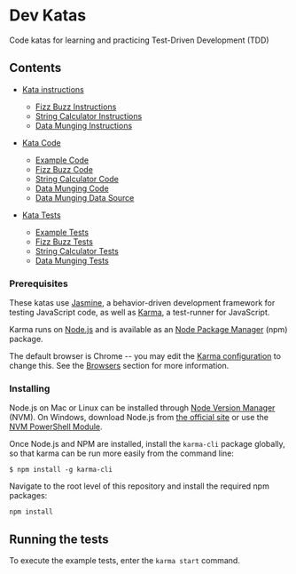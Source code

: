 # Dev Katas

Code katas for learning and practicing Test-Driven Development (TDD)

## Contents

 * [Kata instructions](./help)
   * [Fizz Buzz Instructions](./help/1-fizz-buzz.txt)
   * [String Calculator Instructions](./help/2-string-calc.txt)
   * [Data Munging Instructions](./help/3-data-munge.txt)


 * [Kata Code](./js)
   * [Example Code](./js/clue-module.js)
   * [Fizz Buzz Code](./js/fizz-buzz.js)
   * [String Calculator Code](./js/string-calc.js)
   * [Data Munging Code](./js/data-munge.js)
   * [Data Munging Data Source](./js/weather.dat)


 * [Kata Tests](./test)
   * [Example Tests](./js/clue-module.test.js)
   * [Fizz Buzz Tests](./test/fizz-buzz.test.js)
   * [String Calculator Tests](./test/string-calc.test.js)
   * [Data Munging Tests](./test/data-munge.test.js)


### Prerequisites

These katas use [Jasmine](https://jasmine.github.io/), a behavior-driven development framework for testing JavaScript code, as well as [Karma](https://karma-runner.github.io/2.0/index.html), a test-runner for JavaScript.

Karma runs on [Node.js](http://nodejs.org/) and is available as an [Node Package Manager](https://npmjs.org/package/karma) (npm) package.

The default browser is Chrome -- you may edit the [Karma configuration](./karma.comf.js) to change this. See the [Browsers](https://karma-runner.github.io/2.0/config/browsers.html) section for more information.


### Installing

Node.js on Mac or Linux can be installed through [Node Version Manager](https://github.com/creationix/nvm) (NVM). On Windows, download Node.js from [the official site](https://nodejs.org/) or use the [NVM PowerShell Module](https://www.powershellgallery.com/packages/nvm).

Once Node.js and NPM are installed, install the `karma-cli` package globally, so that karma can be run more easily from the command line:

```
$ npm install -g karma-cli
```

Navigate to the root level of this repository and install the required npm packages:

```
npm install
```

## Running the tests

To execute the example tests, enter the `karma start` command.